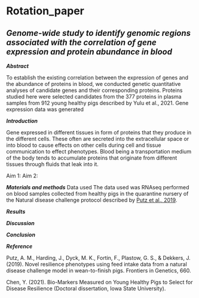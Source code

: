 # Rotation_paper

## ***Genome-wide study to identify genomic regions associated with the correlation of gene expression and protein abundance in blood***

***Abstract***

To establish the existing correlation between the expression of genes and the abundance of proteins in blood, we conducted genetic quantitative analyses of candidate genes and their corresponding proteins. Proteins studied here were selected candidates from the 377 proteins in plasma samples from 912 young healthy pigs described by Yulu et al., 2021. Gene expression data was generated

***Introduction***

Gene expressed in different tissues in form of proteins that they produce in the different cells. These often are secreted into the extracellular space or into blood to cause effects on other cells during cell and tissue communication to effect phenotypes. Blood being a transportation medium of the body tends to accumulate proteins that originate from different tissues through fluids that leak into it. 

Aim 1: 
Aim 2:

***Materials and methods***
Data used
The data used was RNAseq performed on blood samples collected from healthy pigs in the quarantine nursery of the Natural disease challenge protocol described by [Putz et al., 2019]( https://doi.org/10.3389/fgene.2018.00660). 

***Results***

***Discussion***

***Conclusion***

***Reference***

Putz, A. M., Harding, J., Dyck, M. K., Fortin, F., Plastow, G. S., & Dekkers, J. (2019). Novel resilience phenotypes using feed intake data from a natural disease challenge model in wean-to-finish pigs. Frontiers in Genetics, 660.

Chen, Y. (2021). Bio-Markers Measured on Young Healthy Pigs to Select for Disease Resilience (Doctoral dissertation, Iowa State University).
